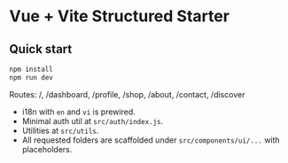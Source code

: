 # Vue + Vite Structured Starter

## Quick start
```bash
npm install
npm run dev
```

Routes: /, /dashboard, /profile, /shop, /about, /contact, /discover

- i18n with `en` and `vi` is prewired.
- Minimal auth util at `src/auth/index.js`.
- Utilities at `src/utils`.
- All requested folders are scaffolded under `src/components/ui/...` with placeholders.
